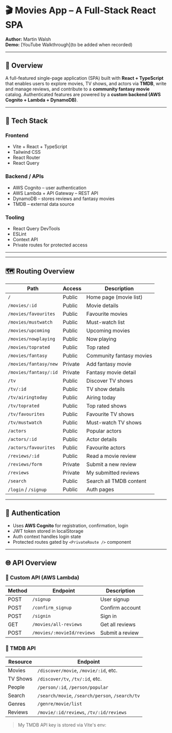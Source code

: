 # 🎬 Movies App – A Full-Stack React SPA

**Author:** Martin Walsh  
**Demo:** [YouTube Walkthrough](to be added when recorded)

---

## 🚀 Overview

A full-featured single-page application (SPA) built with **React + TypeScript** that enables users to explore movies, TV shows, and actors via **TMDB**, write and manage reviews, and contribute to a **community fantasy movie** catalog. Authenticated features are powered by a **custom backend (AWS Cognito + Lambda + DynamoDB)**.

---

## 🧰 Tech Stack

### Frontend
- Vite + React + TypeScript
- Tailwind CSS
- React Router
- React Query

### Backend / APIs
- AWS Cognito – user authentication
- AWS Lambda + API Gateway – REST API
- DynamoDB – stores reviews and fantasy movies
- TMDB – external data source

### Tooling
- React Query DevTools
- ESLint
- Context API
- Private routes for protected access

---


---

## 🗺️ Routing Overview

| Path | Access | Description |
|------|--------|-------------|
| `/` | Public | Home page (movie list) |
| `/movies/:id` | Public | Movie details |
| `/movies/favourites` | Public | Favourite movies |
| `/movies/mustwatch` | Public | Must-watch list |
| `/movies/upcoming` | Public | Upcoming movies |
| `/movies/nowplaying` | Public | Now playing |
| `/movies/toprated` | Public | Top rated |
| `/movies/fantasy` | Public | Community fantasy movies |
| `/movies/fantasy/new` | Private | Add fantasy movie |
| `/movies/fantasy/:id` | Private | Fantasy movie detail |
| `/tv` | Public | Discover TV shows |
| `/tv/:id` | Public | TV show details |
| `/tv/airingtoday` | Public | Airing today |
| `/tv/toprated` | Public | Top rated shows |
| `/tv/favourites` | Public | Favourite TV shows |
| `/tv/mustwatch` | Public | Must-watch TV shows |
| `/actors` | Public | Popular actors |
| `/actors/:id` | Public | Actor details |
| `/actors/favourites` | Public | Favourite actors |
| `/reviews/:id` | Public | Read a movie review |
| `/reviews/form` | Private | Submit a new review |
| `/reviews` | Private | My submitted reviews |
| `/search` | Public | Search all TMDB content |
| `/login` / `/signup` | Public | Auth pages |

---

## 🔐 Authentication

- Uses **AWS Cognito** for registration, confirmation, login
- JWT token stored in localStorage
- Auth context handles login state
- Protected routes gated by `<PrivateRoute />` component

---

## 🌐 API Overview

### 🔸 Custom API (AWS Lambda)

| Method | Endpoint | Description |
|--------|----------|-------------|
| POST | `/signup` | User signup |
| POST | `/confirm_signup` | Confirm account |
| POST | `/signin` | Sign in |
| GET  | `/movies/all-reviews` | Get all reviews |
| POST | `/movies/:movieId/reviews` | Submit a review |

### 🔹 TMDB API

| Resource | Endpoint |
|----------|----------|
| Movies | `/discover/movie`, `/movie/:id`, etc. |
| TV Shows | `/discover/tv`, `/tv/:id`, etc. |
| People | `/person/:id`, `/person/popular` |
| Search | `/search/movie`, `/search/person`, `/search/tv` |
| Genres | `/genre/movie/list` |
| Reviews | `/movie/:id/reviews`, `/tv/:id/reviews` |

> My TMDB API key is stored via Vite's env:
```env
